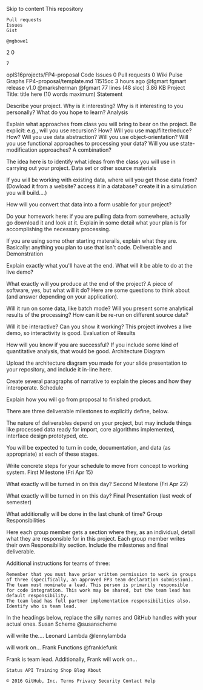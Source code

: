 
Skip to content
This repository

    Pull requests
    Issues
    Gist

    @mgbowe1

2
0

    7

oplS16projects/FP4-proposal
Code
Issues 0
Pull requests 0
Wiki
Pulse
Graphs
FP4-proposal/template.md
11515cc 3 hours ago
@fgmart fgmart release v1.0
@marksherman
@fgmart
77 lines (48 sloc) 3.86 KB
Project Title: title here (10 words maximum)
Statement

Describe your project. Why is it interesting? Why is it interesting to you personally? What do you hope to learn?
Analysis

Explain what approaches from class you will bring to bear on the project. Be explicit: e.g., will you use recursion? How? Will you use map/filter/reduce? How? Will you use data abstraction? Will you use object-orientation? Will you use functional approaches to processing your data? Will you use state-modification approaches? A combination?

The idea here is to identify what ideas from the class you will use in carrying out your project.
Data set or other source materials

If you will be working with existing data, where will you get those data from? (Dowload it from a website? access it in a database? create it in a simulation you will build....)

How will you convert that data into a form usable for your project?

Do your homework here: if you are pulling data from somewhere, actually go download it and look at it. Explain in some detail what your plan is for accomplishing the necessary processing.

If you are using some other starting materails, explain what they are. Basically: anything you plan to use that isn't code.
Deliverable and Demonstration

Explain exactly what you'll have at the end. What will it be able to do at the live demo?

What exactly will you produce at the end of the project? A piece of software, yes, but what will it do? Here are some questions to think about (and answer depending on your application).

Will it run on some data, like batch mode? Will you present some analytical results of the processing? How can it be re-run on different source data?

Will it be interactive? Can you show it working? This project involves a live demo, so interactivity is good.
Evaluation of Results

How will you know if you are successful? If you include some kind of quantitative analysis, that would be good.
Architecture Diagram

Upload the architecture diagram you made for your slide presentation to your repository, and include it in-line here.

Create several paragraphs of narrative to explain the pieces and how they interoperate.
Schedule

Explain how you will go from proposal to finished product.

There are three deliverable milestones to explicitly define, below.

The nature of deliverables depend on your project, but may include things like processed data ready for import, core algorithms implemented, interface design prototyped, etc.

You will be expected to turn in code, documentation, and data (as appropriate) at each of these stages.

Write concrete steps for your schedule to move from concept to working system.
First Milestone (Fri Apr 15)

What exactly will be turned in on this day?
Second Milestone (Fri Apr 22)

What exactly will be turned in on this day?
Final Presentation (last week of semester)

What additionally will be done in the last chunk of time?
Group Responsibilities

Here each group member gets a section where they, as an individual, detail what they are responsible for in this project. Each group member writes their own Responsibility section. Include the milestones and final deliverable.

Additional instructions for teams of three:

    Remember that you must have prior written permission to work in groups of three (specifically, an approved FP3 team declaration submission).
    The team must nominate a lead. This person is primarily responsible for code integration. This work may be shared, but the team lead has default responsibility.
    The team lead has full partner implementation responsibilities also.
    Identify who is team lead.

In the headings below, replace the silly names and GitHub handles with your actual ones.
Susan Scheme @susanscheme

will write the....
Leonard Lambda @lennylambda

will work on...
Frank Functions @frankiefunk

Frank is team lead. Additionally, Frank will work on...

    Status API Training Shop Blog About 

    © 2016 GitHub, Inc. Terms Privacy Security Contact Help 


